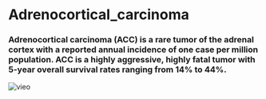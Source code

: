 # Adrenocortical_carcinoma

### Adrenocortical carcinoma (ACC) is a rare tumor of the adrenal cortex with a reported annual incidence of one case per million population. ACC is a highly aggressive, highly fatal tumor with 5-year overall survival rates ranging from 14% to 44%.

 ![vieo]()
